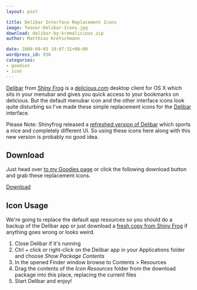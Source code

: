 ```yaml
---
layout: post

title: Delibar Interface Replacement Icons
image: Teaser-Delibar-Icons.jpg
download: delibar-by-kremalicious.zip
author: Matthias Kretschmann

date: 2009-09-05 19:07:31+00:00
wordpress_id: 936
categories:
- goodies
- icon
---
```


[Delibar](http://www.shinyfrog.net/en/software/delibar/) from [Shiny Frog](http://www.shinyfrog.net) is a [delicious.com](http://delicious.com/) desktop client for OS X which sits in your menubar and gives you quick access to your bookmarks on delicious. But the default menubar icon and the other interface icons look quite disturbing so I've made these simple replacement icons for the [Delibar](http://www.shinyfrog.net/en/software/delibar/) interface.

<p class="alert alert-block alert-info">Please Note: Shinyfrog released a <a href="http://www.delibarapp.com/">refreshed version of Delibar</a> which sports a nice and completely different UI. So using these icons here along with this new version is probably no good idea.</p>

## Download

Just head over [to my Goodies page](http://www.kremalicious.com/goodies/) or click the following download button and grab these replacement icons.

<a class="btn btn-primary icon-download-alt" href="/media/delibar-by-kremalicious.zip">Download</a>

## Icon Usage

We're going to replace the default app resources so you should do a backup of the Delibar app or just download a [fresh copy from Shiny Frog](http://www.shinyfrog.net/en/software/delibar/) if anything goes wrong or looks weird.

  1. Close Delibar if it's running
  2. Ctrl + click or right-click on the Delibar app in your Applications folder and choose _Show Package Contents_
  3. In the opened Finder window browse to Contents > Resources
  4. Drag the contents of the _Icon Resources_ folder from the download package into this place, replacing the current files
  5. Start Delibar and enjoy!
